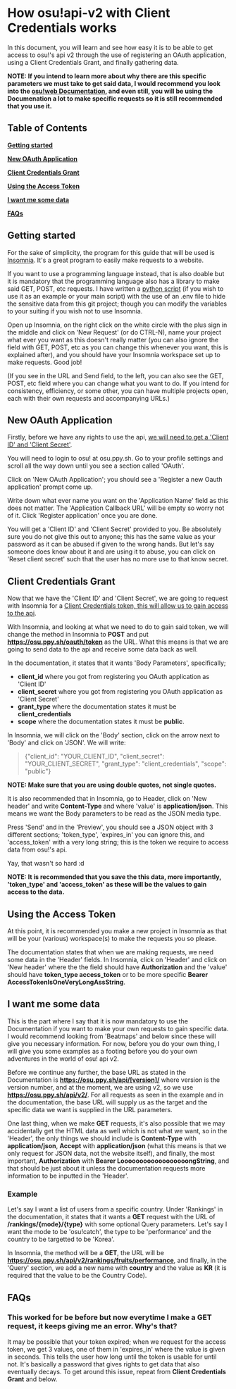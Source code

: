 # How osu!api-v2 with Client Credentials works
In this document, you will learn and see how easy it is to be able to get access to osu!'s api v2 through the use of registering an OAuth application, using a Client Credentials Grant, and finally gathering data.

**NOTE: If you intend to learn more about why there are this specific parameters we must take to get said data, I would recommend you look into the [osu!web Documentation](https://osu.ppy.sh/docs/index.html), and even still, you will be using the Documenation a lot to make specific requests so it is still recommended that you use it.**

## Table of Contents
**[Getting started](#started)**

**[New OAuth Application](#oauth)**

**[Client Credentials Grant](#client)**

**[Using the Access Token](#token)**

**[I want me some data](#data)**

**[FAQs](#faqs)**

<a name='started'></a>
## Getting started
For the sake of simplicity, the program for this guide that will be used is [Insomnia](https://insomnia.rest/). It's a great program to easily make requests to a website.

If you want to use a programming language instead, that is also doable but it is mandatory that the programming language also has a library to make said GET, POST, etc requests. I have written a [python script](https://github.com/K3VRAL/ctb.sh/blob/master/src/server/data/osu.py) (if you wish to use it as an example or your main script) with the use of an .env file to hide the sensitive data from this git project; though you can modify the variables to your suiting if you wish not to use Insomnia.

Open up Insomnia, on the right click on the white circle with the plus sign in the middle and click on 'New Request' (or do CTRL-N), name your project what ever you want as this doesn't really matter (you can also ignore the field with GET, POST, etc as you can change this whenever you want, this is explained after), and you should have your Insomnia workspace set up to make requests. Good job!

(If you see in the URL and Send field, to the left, you can also see the GET, POST, etc field where you can change what you want to do. If you intend for consistency, efficiency, or some other, you can have multiple projects open, each with their own requests and accompanying URLs.)

<a name='oauth'></a>
## New OAuth Application
Firstly, before we have any rights to use the api, [we will need to get a 'Client ID' and 'Client Secret'](https://osu.ppy.sh/docs/index.html#registering-an-oauth-application).

You will need to login to osu! at osu.ppy.sh. Go to your profile settings and scroll all the way down until you see a section called 'OAuth'.

Click on 'New OAuth Application'; you should see a 'Register a new Oauth application' prompt come up. 

Write down what ever name you want on the 'Application Name' field as this does not matter. The 'Application Callback URL' will be empty so worry not of it. Click 'Register application' once you are done.

You will get a 'Client ID' and 'Client Secret' provided to you. Be absolutely sure you do not give this out to anyone; this has the same value as your password as it can be abused if given to the wrong hands. But let's say someone does know about it and are using it to abuse, you can click on 'Reset client secret' such that the user has no more use to that know secret.

<a name='client'></a>
## Client Credentials Grant
Now that we have the 'Client ID' and 'Client Secret', we are going to request with Insomnia for a [Client Credentials token, this will allow us to gain access to the api](https://osu.ppy.sh/docs/index.html#client-credentials-grant).

With Insomnia, and looking at what we need to do to gain said token, we will change the method in Insomnia to **POST** and put **https://osu.ppy.sh/oauth/token** as the URL. What this means is that we are going to send data to the api and receive some data back as well.

In the documentation, it states that it wants 'Body Parameters', specifically;

- **client_id** where you got from registering you OAuth application as 'Client ID'
- **client_secret** where you got from registering you OAuth application as 'Client Secret'
- **grant_type** where the documentation states it must be **client_credentials**
- **scope** where the documentation states it must be **public**.

In Insomnia, we will click on the 'Body' section, click on the arrow next to 'Body' and click on 'JSON'. We will write:
> {"client_id": "YOUR_CLIENT_ID", "client_secret": "YOUR_CLIENT_SECRET", "grant_type": "client_credentials", "scope": "public"}

**NOTE: Make sure that you are using double quotes, not single quotes.**

It is also recommended that in Insomnia, go to Header, click on 'New header' and write **Content-Type** and where 'value' is **application/json**. This means we want the Body parameters to be read as the JSON media type.

Press 'Send' and in the 'Preview', you should see a JSON object with 3 different sections; 'token_type', 'expires_in' you can ignore this, and 'access_token' with a very long string; this is the token we require to access data from osu!'s api.

Yay, that wasn't so hard :d

**NOTE: It is recommended that you save the this data, more importantly, 'token_type' and 'access_token' as these will be the values to gain access to the data.**

<a name='token'></a>
## Using the Access Token
At this point, it is recommended you make a new project in Insomnia as that will be your (various) workspace(s) to make the requests you so please.

The documentation states that when we are making requests, we need some data in the 'Header' fields. In Insomnia, click on 'Header' and click on 'New header' where the the field should have **Authorization** and the 'value' should have **token_type access_token** or to be more specific **Bearer AccessTokenIsOneVeryLongAssString**.

<a name='data'></a>
## I want me some data
This is the part where I say that it is now mandatory to use the Documentation if you want to make your own requests to gain specific data. I would recommend looking from 'Beatmaps' and below since these will give you necessary information. For now, before you do your own thing, I will give you some examples as a footing before you do your own adventures in the world of osu! api v2.

Before we continue any further, the base URL as stated in the Documentation is **https://osu.ppy.sh/api/[version]/** where version is the version number, and at the moment, we are using v2, so we use **https://osu.ppy.sh/api/v2/**. For all requests as seen in the example and in the documentation, the base URL will supply us as the target and the specific data we want is supplied in the URL parameters.

One last thing, when we make **GET** requests, it's also possible that we may accidentally get the HTML data as well which is not what we want, so in the 'Header', the only things we should include is **Content-Type** with **application/json**, **Accept** with **application/json** (what this means is that we only request for JSON data, not the website itself), and finally, the most important, **Authorization** with **Bearer LoooooooooooooooooongString**, and that should be just about it unless the documentation requests more information to be inputted in the 'Header'.

### Example
Let's say I want a list of users from a specific country. Under 'Rankings' in the documentation, it states that it wants a **GET** request with the URL of **/rankings/{mode}/{type}** with some optional Query parameters. Let's say I want the mode to be 'osu!catch', the type to be 'performance' and the country to be targetted to be 'Korea'.

In Insomnia, the method will be a **GET**, the URL will be **https://osu.ppy.sh/api/v2/rankings/fruits/performance**, and finally, in the 'Query' section, we add a new name with **country** and the value as **KR** (it is required that the value to be the Country Code).

<a name='faqs'></a>
## FAQs
### This worked for be before but now everytime I make a **GET** request, it keeps giving me an error. Why's that?
It may be possible that your token expired; when we request for the access token, we get 3 values, one of them in 'expires_in' where the value is given in seconds. This tells the user how long until the token is usable for until not. It's basically a password that gives rights to get data that also eventually decays. To get around this issue, repeat from **Client Credentials Grant** and below.